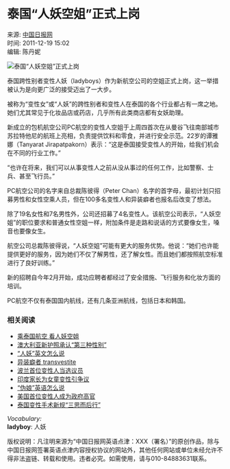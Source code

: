 # 泰国“人妖空姐”正式上岗

来源: [中国日报网](http://www.chinadaily.com.cn/)  
时间: 2011-12-19 15:02  
编辑: 陈丹妮  

![泰国“人妖空姐”正式上岗](http://www.chinadaily.com.cn/image_lt/2012lt/logo-nav.jpg)

泰国跨性别者变性人妖（ladyboys）作为新航空公司的空姐正式上岗，这一举措被认为是向更广泛的接受迈出了一大步。

被称为“变性女”或“人妖”的跨性别者和变性人在泰国的各个行业都占有一席之地。她们尤其常见于化妆品店或药店，几乎所有此类商店都有女妖助理。

新成立的包机航空公司PC航空的变性人空姐于上周四首次在从曼谷飞往南部城市苏拉特他尼的航班上亮相，负责提供饮料和零食，并进行安全示范。22岁的谭雅娜（Tanyarat Jirapatpakorn）表示：“这是泰国接受变性人的开始，给我们机会在不同的行业工作。”

“也许在将来，我们可以从事变性人之前从没从事过的任何工作，比如警察、士兵、甚至飞行员。”

PC航空公司的名字来自总裁陈彼得（Peter Chan）名字的首字母，最初计划只招募男性和女性空乘人员，但在100多名变性人和异装癖者也报名后改变了想法。

除了19名女性和7名男性外，公司还招募了4名变性人。该航空公司表示，“人妖空姐”的职位要求和普通女性空姐一样，附加条件是走路和说话的方式要像女生，嗓音也要像女生。

航空公司总裁陈彼得说，“人妖空姐”可能有更大的服务优势。他说：“她们也许能提供更好的服务，因为她们不仅了解男性，还了解女性。而且她们都按照航空标准进行了良好训练。”

新的招聘自今年2月开始，成功应聘者都经过了安全措施、飞行服务和化妆方面的培训。

PC航空不仅有泰国国内航线，还有几条亚洲航线，包括日本和韩国。

### 相关阅读
- [乘泰国航空 看人妖空姐](../../2011-01/28/content_11935928.htm)
- [澳大利亚新护照承认“第三种性别”](../../2011-09/16/content_13722249.htm)
- [“人妖”英文怎么说](../../2011-02/12/content_11990964.htm)
- [异装癖者 transvestite](../../2009-11/10/content_8943297.htm)
- [波兰首位变性人当选议员](../../2011-10/12/content_13878163.htm)
- [印度家长为女童变性引争议](../../2011-06/28/content_12796022.htm)
- [“伪娘”英语怎么说](../../../2011cpc/2010-05/17/content_12097073.htm)
- [美国首位变性人成为政府高官](../../2010-01/06/content_9274264.htm)
- [泰国变性手术新规“三思而后行”](../../2009-11/27/content_9064849.htm)

_Vocabulary:_  
**ladyboy**: 人妖

版权说明：凡注明来源为“中国日报网英语点津：XXX（署名）”的原创作品，除与中国日报网签署英语点津内容授权协议的网站外，其他任何网站或单位未经允许不得非法盗链、转载和使用。违者必究。如需使用，请与010-84883631联系。
<!-- tcd_original_link https://language.chinadaily.com.cn/news/2011-12/19/content_14288558.htm -->
